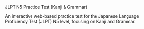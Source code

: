 JLPT N5 Practice Test (Kanji & Grammar)

An interactive web-based practice test for the Japanese Language Proficiency Test (JLPT) N5 level, focusing on Kanji and Grammar.
